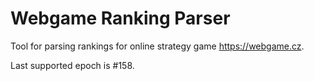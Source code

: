 # Webgame Ranking Parser

Tool for parsing rankings for online strategy game https://webgame.cz.

Last supported epoch is #158.
